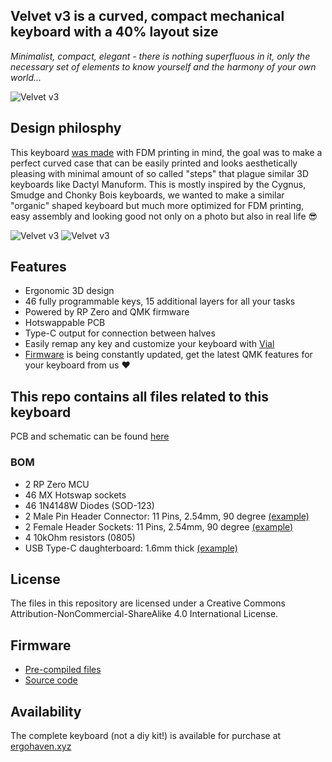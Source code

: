 ## Velvet v3 is a curved, compact mechanical keyboard with a 40% layout size  
*Minimalist, compact, elegant - there is nothing superfluous in it, only the necessary set of elements to know yourself and the harmony of your own world...*

![Velvet v3](images/01.jpg)

## Design philosphy
This keyboard [was made](https://www.youtube.com/watch?v=800tXbrIh_E) with FDM printing in mind, the goal was to make a perfect curved case that can be easily printed and looks aesthetically pleasing with minimal amount of so called "steps" that plague similar 3D keyboards like Dactyl Manuform. This is mostly inspired by the Cygnus, Smudge and Chonky Bois keyboards, we wanted to make a similar "organic" shaped keyboard but much more optimized for FDM printing, easy assembly and looking good not only on a photo but also in real life 😎

![Velvet v3](images/02.jpg)
![Velvet v3](images/03.jpg)


## Features
 
- Ergonomic 3D design
- 46 fully programmable keys, 15 additional layers for all your tasks
- Powered by RP Zero and QMK firmware
- Hotswappable PCB
- Type-C output for connection between halves
- Easily remap any key and customize your keyboard with [Vial](https://get.vial.today/) 
- [Firmware](https://github.com/ergohaven/keymap_hub) is being constantly updated, get the latest QMK features for your keyboard from us ♥️

## This repo contains all files related to this keyboard
PCB and schematic can be found [here](https://oshwlab.com/yuriiq/velvet_v3)
### BOM
- 2 RP Zero MCU 
- 46 MX Hotswap sockets
- 46 1N4148W Diodes (SOD-123)
- 2 Male Pin Header Connector: 11 Pins, 2.54mm, 90 degree [(example)](https://aliexpress.ru/item/1005005614848270.html)
- 2 Female Header Sockets: 11 Pins, 2.54mm, 90 degree [(example)](https://aliexpress.ru/item/1005006067940562.html)
- 4 10kOhm resistors (0805)
- USB Type-C daughterboard: 1.6mm thick [(example)](https://aliexpress.ru/item/1005005857575118.html)

## License 

The files in this repository are licensed under a Creative Commons Attribution-NonCommercial-ShareAlike 4.0 International License.

## Firmware
- [Pre-compiled files][1]
- [Source code][2]

[1]: https://github.com/ergohaven/keymap_hub
[2]: https://github.com/ergohaven/vial-qmk/tree/vial/keyboards/ergohaven

## Availability
The complete keyboard (not a diy kit!) is available for purchase at [ergohaven.xyz](https://ergohaven.xyz/shop)
